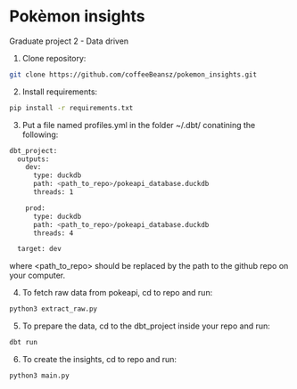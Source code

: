 # Pokèmon insights
Graduate project 2 - Data driven

1. Clone repository:
```bash
git clone https://github.com/coffeeBeansz/pokemon_insights.git
```

2. Install requirements:
```bash
pip install -r requirements.txt
```

3. Put a file named profiles.yml in the folder ~/.dbt/ conatining the following:
```bash
dbt_project:
  outputs:
    dev:
      type: duckdb
      path: <path_to_repo>/pokeapi_database.duckdb
      threads: 1

    prod:
      type: duckdb
      path: <path_to_repo>/pokeapi_database.duckdb
      threads: 4

  target: dev
  ```
  where <path_to_repo> should be replaced by the path to the github repo on your computer.

4. To fetch raw data from pokeapi, cd to repo and run:
```bash
python3 extract_raw.py
```

5. To prepare the data, cd to the dbt_project inside your repo and run:
```bash
dbt run
```

6. To create the insights, cd to repo and run:
```bash
python3 main.py
```
